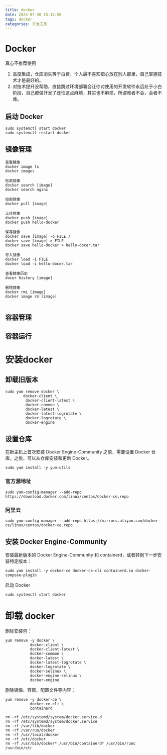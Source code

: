 ```yaml
---
title: docker
date: 2024-07-30 15:12:50
tags: docker
categories: 开发工具
---
```

# Docker

真心不推荐使用

1. 高度集成，仓库消失等于白费，个人最不喜欢把心放在别人那里，自己掌握技术才是最好的。
2. 对技术提升没帮助，直接跳过环境部署会让你对使用的开发软件永远处于小白阶段，自己都做开发了还怕这点麻烦，其实也不麻烦，所谓难者不会，会者不难。

## 启动 Docker

```
sudo systemctl start docker
sudo systemctl restart docker
```

## 镜像管理

```
查看镜像
docker image ls
docker images

检索镜像
docker search [image]
docker search nginx

拉取镜像
docker pull [image]

上传镜像
docker push [image]
docker push hello-docker

保存镜像
docker save [image] -o FILE /
docker save [image] > FILE
docker save hello-docker > hello-docer.tar

导入镜像
docker load -i FILE
docker load -i hello-docer.tar

查看镜像历史
docer history [image]

删除镜像
docker rmi [image]
docker image rm [image]


```



## 容器管理



## 容器运行



# 安装docker

## 卸载旧版本

```
sudo yum remove docker \
        docker-client \
         docker-client-latest \
         docker-common \
         docker-latest \
         docker-latest-logrotate \
         docker-logrotate \
         docker-engine
```

## **设置仓库**

在新主机上首次安装 Docker Engine-Community 之前，需要设置 Docker 仓库。之后，可以从仓库安装和更新 Docker。

```
sudo yum install -y yum-utils
```

### 官方源地址

```
sudo yum-config-manager --add-repo https://download.docker.com/linux/centos/docker-ce.repo
```

### 阿里云

```
sudo yum-config-manager --add-repo https://mirrors.aliyun.com/docker-ce/linux/centos/docker-ce.repo
```

## 安装 Docker Engine-Community

安装最新版本的 Docker Engine-Community 和 containerd，或者转到下一步安装特定版本：

```
sudo yum install -y docker-ce docker-ce-cli containerd.io docker-compose-plugin
```

启动 Docker

```
sudo systemctl start docker
```

# 卸载 docker

删除安装包：

```
yum remove -y docker \
           docker-client \
           docker-client-latest \
           docker-common \
           docker-latest \
           docker-latest-logrotate \
           docker-logrotate \
           docker-selinux \
           docker-engine-selinux \
           docker-engine
```

删除镜像、容器、配置文件等内容：

```
yum remove -y docker-ce \
           docker-ce-cli \
           containerd

rm -rf /etc/systemd/system/docker.service.d
rm -rf /etc/systemd/system/docker.service
rm -rf /var/lib/docker
rm -rf /var/run/docker
rm -rf /usr/local/docker
rm -rf /etc/docker
rm -rf /usr/bin/docker* /usr/bin/containerd* /usr/bin/runc /usr/bin/ctr
```

